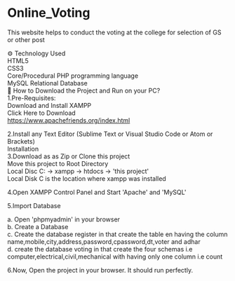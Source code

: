 # Online_Voting
This website helps to conduct the voting at the college for selection of GS or other post
<br>


⚙️ Technology Used
<br>
HTML5
<br>
CSS3
<br>
Core/Procedural PHP programming language
<br>
MySQL Relational Database
<br>
📖 How to Download the Project and Run on your PC?
<br>
1.Pre-Requisites:
<br>
Download and Install XAMPP
<br>
Click Here to Download
<br>
https://www.apachefriends.org/index.html
<br>

2.Install any Text Editor (Sublime Text or Visual Studio Code or Atom or Brackets)
<br>
Installation
<br>
3.Download as as Zip or Clone this project
<br>
Move this project to Root Directory
<br>
Local Disc C: -> xampp -> htdocs -> 'this project'
<br>
Local Disk C is the location where xampp was installed
<br>

4.Open XAMPP Control Panel and Start 'Apache' and 'MySQL'
<br>

5.Import Database
<br>

a. Open 'phpmyadmin' in your browser<br>
b. Create a Database <br>
c. Create the database register in that create the table en having the column name,mobile,city,address,password,cpassword,dt,voter and adhar
<br>
d. create the database voting in that create the four schemas i.e computer,electrical,civil,mechanical with having only one column i.e count
<br>

6.Now, Open the project in your browser. It should run perfectly.



